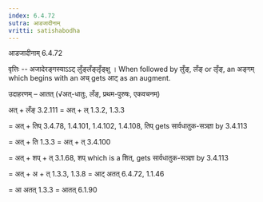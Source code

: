 ```yaml
---
index: 6.4.72
sutra: आडजादीनाम्
vritti: satishabodha
---
```



 आडजादीनाम् 6.4.72 


वृत्तिः -- अजादेरङ्गस्‍याऽऽट् लुँङ्लँङ्लृँङ्क्षु । When followed by लुँङ्, लँङ् or लृँङ्, an अङ्गम् which begins with an अच् gets आट् as an augment. 


उदाहरणम् – आतत् (√अत्-धातुः, लँङ्, प्रथम-पुरुषः, एकवचनम्) 

अत् + लँङ् 3.2.111 = अत् + ल् 1.3.2, 1.3.3 

= अत् + तिप् 3.4.78, 1.4.101, 1.4.102, 1.4.108, तिप् gets सार्वधातुक-सञ्ज्ञा by 3.4.113 

= अत् + ति 1.3.3 = अत् + त् 3.4.100 

= अत् + शप् + त् 3.1.68, शप् which is a शित्, gets सार्वधातुक-सञ्ज्ञा by 3.4.113 

= अत् + अ + त् 1.3.3, 1.3.8 = आट् अतत् 6.4.72, 1.1.46 

= आ अतत् 1.3.3 = आतत् 6.1.90 


